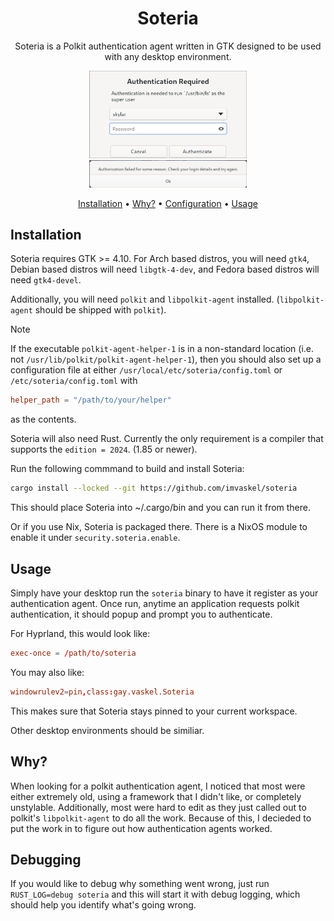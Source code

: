 <div align="center">

# Soteria

Soteria is a Polkit authentication agent written in GTK designed to be used with any desktop environment.

<img alt="Example authentication popup" src=".github/example_popup.png" width=50% height=50% ></image>
<img alt="Failed authentication popup" src=".github/example_failed.png" width=50% height=50% ></image>

[Installation](#installation) •
[Why?](#why) •
[Configuration](#configuration) •
[Usage](#usage)

</div>

## Installation

Soteria requires GTK >= 4.10. For Arch based distros, you will need
`gtk4`, Debian based distros will need `libgtk-4-dev`, and Fedora
based distros will need `gtk4-devel`.

Additionally, you will need `polkit` and `libpolkit-agent` installed.
(`libpolkit-agent` should be shipped with `polkit`).


> [!NOTE]
> If the executable `polkit-agent-helper-1`
> is in a non-standard location (i.e. not `/usr/lib/polkit/polkit-agent-helper-1`), then you should also set up a configuration file
> at either ``/usr/local/etc/soteria/config.toml`` or ``/etc/soteria/config.toml`` with
> ```toml
> helper_path = "/path/to/your/helper"
> ```
> as the contents.

Soteria will also need Rust. Currently the only requirement is a compiler that supports the ``edition = 2024``.  (1.85 or newer).

Run the following commmand to build and install Soteria:

```bash
cargo install --locked --git https://github.com/imvaskel/soteria
```

This should place Soteria into ~/.cargo/bin and you can run it from there.

Or if you use Nix, Soteria is packaged there. There is a NixOS module to enable it under ``security.soteria.enable``.

## Usage

Simply have your desktop run the `soteria` binary to have it register as your authentication agent. Once run, anytime an application requests polkit authentication, it should popup and prompt you to authenticate.

For Hyprland, this would look like:

```conf
exec-once = /path/to/soteria
```

You may also like:

```conf
windowrulev2=pin,class:gay.vaskel.Soteria
```

This makes sure that Soteria stays pinned to your current workspace.

Other desktop environments should be similiar.

## Why?

When looking for a polkit authentication agent, I noticed that most were either extremely old, using a framework that I didn't like, or completely unstylable.
Additionally, most were hard to edit as they just called out to polkit's `libpolkit-agent` to do all the work. Because of this, I decieded to put the work in to figure out how authentication agents worked.

## Debugging

If you would like to debug why something went wrong, just run `RUST_LOG=debug soteria` and this will start it with debug logging, which should help you identify what's going wrong.
